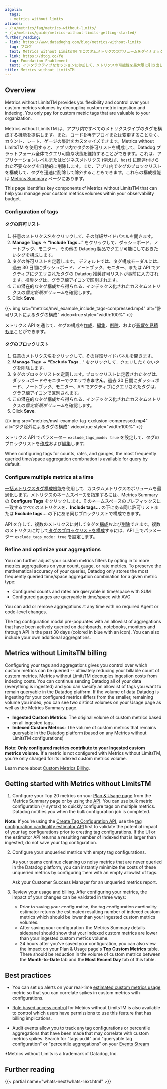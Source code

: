 ```yaml
---
algolia:
  tags:
  - metrics without limits
aliases:
- /ja/metrics/faq/metrics-without-limits/
- /ja/metrics/guide/metrics-without-limits-getting-started/
further_reading:
- link: https://www.datadoghq.com/blog/metrics-without-limits
  tag: ブログ
  text: Metrics without LimitsTM でカスタムメトリクスのボリュームをダイナミックにコントロール
- link: https://dtdg.co/fe
  tag: Foundation Enablement
  text: インタラクティブなセッションに参加して、メトリクスの可能性を最大限に引き出しましょう
title: Metrics without LimitsTM
---
```


## Overview

Metrics without LimitsTM provides you flexibility and control over your custom metrics volumes by decoupling custom metric ingestion and indexing. You only pay for custom metric tags that are valuable to your organization.

Metrics without LimitsTM は、アプリ内ですべてのメトリクスタイプのタグを構成する機能を提供します。また、コードを再デプロイまたは変更することなく、カウント、レート、ゲージの集計をカスタマイズできます。Metrics without LimitsTM を使用すると、アプリ内でタグの許可リストを構成して、Datadog プラットフォーム全体でクエリ可能な状態を維持することができます。これは、アプリケーションレベルまたはビジネスメトリクス (例えば、`host`) に関連付けられた不要なタグを自動的に削除します。また、アプリ内でタグのブロックリストを構成して、タグを迅速に削除して除外することもできます。これらの構成機能は [Metrics Summary][1] ページにあります。

This page identifies key components of Metrics without LimitsTM that can help you manage your custom metrics volumes within your observability budget.

### Configuration of tags

#### タグの許可リスト
1. 任意のメトリクス名をクリックして、その詳細サイドパネルを開きます。
2. **Manage Tags** -> **"Include Tags..."** をクリックして、ダッシュボード、ノートブック、モニター、その他の Datadog 製品でクエリ可能にしておきたいタグを構成します。
3. タグの許可リストを定義します。
デフォルトでは、タグ構成モーダルには、過去 30 日間にダッシュボード、ノートブック、モニター、または API でアクティブにクエリされたタグの Datadog 推奨許可リストが事前に入力されます。推奨タグは、グラフ線アイコンで区別されます。
4. この潜在的なタグ構成から得られる、インデックス化されたカスタムメトリクスの*推定新規ボリューム*を確認します。
5. Click **Save**.

{{< img src="metrics/mwl_example_include_tags-compressed.mp4" alt="許可リストによるタグの構成" video=true style="width:100%" >}}

メトリクス API を通じて、タグの構成を[作成][2]、[編集][3]、[削除][4]、および[影響を見積もる][5]ことができます。

#### タグのブロックリスト
1. 任意のメトリクス名をクリックして、その詳細サイドパネルを開きます。
2. **Manage Tags** -> **"Exclude Tags..."** をクリックして、クエリしたくないタグを削除します。
3. タグのブロックリストを定義します。ブロックリストに定義されたタグは、ダッシュボードやモニターでクエリ**できません**。過去 30 日間にダッシュボード、ノートブック、モニター、API でアクティブにクエリされたタグは、グラフ線アイコンで区別されます。
5. この潜在的なタグ構成から得られる、インデックス化されたカスタムメトリクスの*推定新規ボリューム*を確認します。
6. Click **Save**.

{{< img src="metrics/mwl-example-tag-exclusion-compressed.mp4" alt="タグ除外によるタグの構成" video=true style="width:100%" >}}

メトリクス API でパラメーター `exclude_tags_mode: true` を設定して、タグのブロックリストを[作成][2]および[編集][3]します。

When configuring tags for counts, rates, and gauges, the most frequently queried time/space aggregation combination is available for query by default.

### Configure multiple metrics at a time

[一括メトリクスタグ構成機能][7]を使用して、カスタムメトリクスのボリュームを最適化します。メトリクスのネームスペースを指定するには、Metrics Summary の **Configure Tags** をクリックします。そのネームスペースのプレフィックスに一致するすべてのメトリクスを、**Include tags...** の下にある同じ許可リストまたは **Exclude tags...** の下にある同じブロックリストで構成できます。

API を介して、複数のメトリクスに対してタグを[構成][13]および[削除][14]できます。複数のメトリクスに対して[タグのブロックリストを構成][13]するには、API 上でパラメーター `exclude_tags_mode: true` を設定します。

### Refine and optimize your aggregations

You can further adjust your custom metrics filters by opting in to more [metrics aggregations][6] on your count, gauge, or rate metrics. To preserve the mathematical accuracy of your queries, Datadog only stores the most frequently queried time/space aggregation combination for a given metric type: 

- Configured counts and rates are queryable in time/space with SUM
- Configured gauges are queryable in time/space with AVG

You can add or remove aggregations at any time with no required Agent or code-level changes. 

The tag configuration modal pre-populates with an allowlist of aggregations that have been actively queried on dashboards, notebooks, monitors and through API in the past 30 days (colored in blue with an icon). You can also include your own additional aggregations.

## Metrics without LimitsTM billing

Configuring your tags and aggregations gives you control over which custom metrics can be queried -- ultimately reducing your billable count of custom metrics. Metrics without LimitsTM decouples ingestion costs from indexing costs. You can continue sending Datadog all of your data (everything is ingested) and you can specify an allowlist of tags you want to remain queryable in the Datadog platform. If the volume of data Datadog is ingesting for your configured metrics differs from the smaller, remaining volume you index, you can see two distinct volumes on your Usage page as well as the Metrics Summary page. 

- **Ingested Custom Metrics**: The original volume of custom metrics based on all ingested tags.
- **Indexed Custom Metrics**: The volume of custom metrics that remains queryable in the Datadog platform (based on any Metrics without LimitsTM configurations) 

**Note: Only configured metrics contribute to your Ingested custom metrics volume.** If a metric is not configured with Metrics without LimitsTM, you're only charged for its indexed custom metrics volume.

Learn more about [Custom Metrics Billing][8].

## Getting started with Metrics without LimitsTM

1. Configure your Top 20 metrics on your [Plan & Usage page][9] from the Metrics Summary page or by using the [API][2].
   You can use bulk metric configuration (`*` syntax) to quickly configure tags on multiple metrics. Datadog notifies you when the bulk configuration job is completed.

**Note:** If you're using the [Create Tag Configuration API][2], use the [tag configuration cardinality estimator API][5] first to validate the potential impact of your tag configurations prior to creating tag configurations. If the UI or the estimator API returns a resulting number of indexed that is larger than ingested, do not save your tag configuration.

2. Configure your unqueried metrics with empty tag configurations.

   As your teams continue cleaning up noisy metrics that are never queried in the Datadog platform, you can instantly minimize the costs of these unqueried metrics by configuring them with an empty allowlist of tags. 

   Ask your Customer Success Manager for an unqueried metrics report.

3. Review your usage and billing. After configuring your metrics, the impact of your changes can be validated in three ways: 

   - Prior to saving your configuration, the tag configuration cardinality estimator returns the estimated resulting number of indexed custom metrics which should be lower than your ingested custom metrics volumes.
   - After saving your configuration, the Metrics Summary details sidepanel should show that your indexed custom metrics are lower than your ingested custom metrics volume.
   - 24 hours after you've saved your configuration, you can also view the impact on your Plan & Usage page's **Top Custom Metrics** table. There should be reduction in the volume of custom metrics between the **Month-to-Date** tab and the **Most Recent Day** tab of this table.

## Best practices

- You can set up alerts on your real-time [estimated custom metrics usage][10] metric so that you can correlate spikes in custom metrics with configurations.

- [Role based access control][11] for Metrics without LimitsTM is also available to control which users have permissions to use this feature that has billing implications.

- Audit events allow you to track any tag configurations or percentile aggregations that have been made that may correlate with custom metrics spikes. Search for "tags:audit" and "queryable tag configuration" or "percentile aggregations" on your [Events Stream][12]

\*Metrics without Limits is a trademark of Datadog, Inc.

## Further reading

{{< partial name="whats-next/whats-next.html" >}}

[1]: https://app.datadoghq.com/metric/summary
[2]: /ja/api/latest/metrics/#create-a-tag-configuration
[3]: /ja/api/latest/metrics/#update-a-tag-configuration
[4]: /ja/api/latest/metrics/#delete-a-tag-configuration
[5]: /ja/api/latest/metrics/#tag-configuration-cardinality-estimator
[6]: /ja/metrics/#time-and-space-aggregation
[7]: /ja/metrics/summary/#configuration-of-multiple-metrics
[8]: /ja/account_management/billing/custom_metrics/
[9]: https://app.datadoghq.com/billing/usage
[10]: /ja/account_management/billing/usage_metrics/
[11]: /ja/account_management/rbac/permissions/?tab=ui#metrics
[12]: https://app.datadoghq.com/event/stream
[13]: /ja/api/latest/metrics/#configure-tags-for-multiple-metrics
[14]: /ja/api/latest/metrics/#delete-tags-for-multiple-metrics